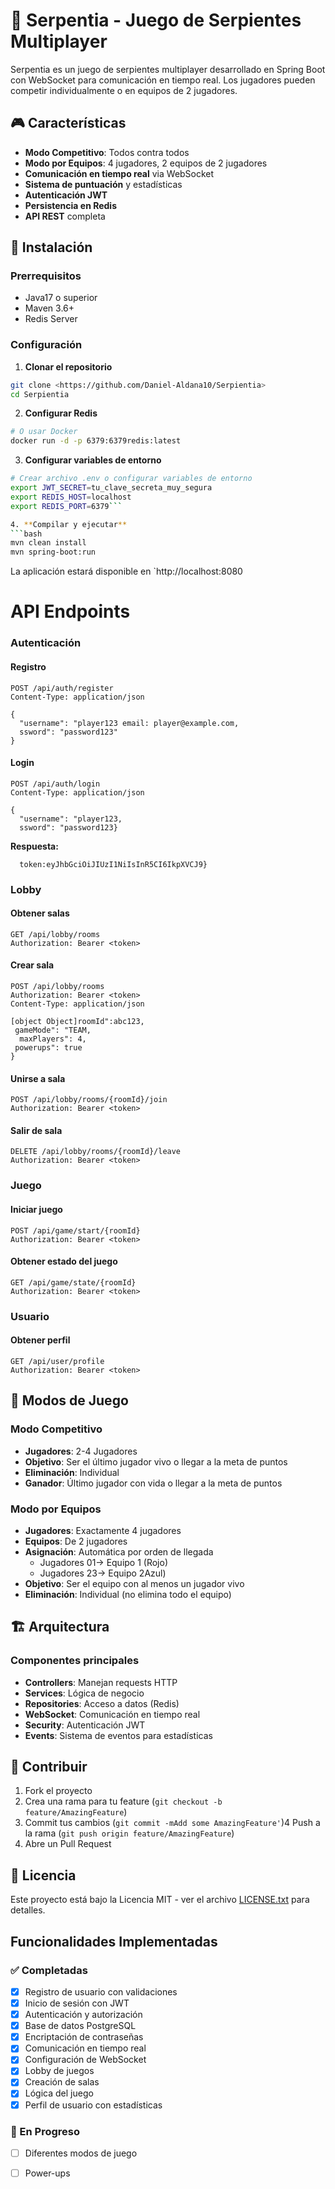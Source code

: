 # 🐍 Serpentia - Juego de Serpientes Multiplayer

Serpentia es un juego de serpientes multiplayer desarrollado en Spring Boot con WebSocket para comunicación en tiempo real. Los jugadores pueden competir individualmente o en equipos de 2 jugadores.

## 🎮 Características

- **Modo Competitivo**: Todos contra todos
- **Modo por Equipos**: 4 jugadores, 2 equipos de 2 jugadores
- **Comunicación en tiempo real** via WebSocket
- **Sistema de puntuación** y estadísticas
- **Autenticación JWT**
- **Persistencia en Redis**
- **API REST** completa

## 🚀 Instalación

### Prerrequisitos

- Java17 o superior
- Maven 3.6+
- Redis Server

### Configuración

1. **Clonar el repositorio**
```bash
git clone <https://github.com/Daniel-Aldana10/Serpientia>
cd Serpientia
```

2. **Configurar Redis**
```bash
# O usar Docker
docker run -d -p 6379:6379redis:latest
```

3. **Configurar variables de entorno**
```bash
# Crear archivo .env o configurar variables de entorno
export JWT_SECRET=tu_clave_secreta_muy_segura
export REDIS_HOST=localhost
export REDIS_PORT=6379```

4. **Compilar y ejecutar**
```bash
mvn clean install
mvn spring-boot:run
```

La aplicación estará disponible en `http://localhost:8080
# API Endpoints

### Autenticación

#### Registro
```http
POST /api/auth/register
Content-Type: application/json

{
  "username": "player123 email: player@example.com,
  ssword": "password123"
}
```

#### Login
```http
POST /api/auth/login
Content-Type: application/json

{
  "username": "player123,
  ssword": "password123}
```

**Respuesta:**
```json[object Object]
  token:eyJhbGciOiJIUzI1NiIsInR5CI6IkpXVCJ9}
```

### Lobby

#### Obtener salas
```http
GET /api/lobby/rooms
Authorization: Bearer <token>
```

#### Crear sala
```http
POST /api/lobby/rooms
Authorization: Bearer <token>
Content-Type: application/json

[object Object]roomId":abc123,
 gameMode": "TEAM,
  maxPlayers": 4,
 powerups": true
}
```

#### Unirse a sala
```http
POST /api/lobby/rooms/{roomId}/join
Authorization: Bearer <token>
```

#### Salir de sala
```http
DELETE /api/lobby/rooms/{roomId}/leave
Authorization: Bearer <token>
```

### Juego

#### Iniciar juego
```http
POST /api/game/start/{roomId}
Authorization: Bearer <token>
```

#### Obtener estado del juego
```http
GET /api/game/state/{roomId}
Authorization: Bearer <token>
```

### Usuario

#### Obtener perfil
```http
GET /api/user/profile
Authorization: Bearer <token>
```

## 🎯 Modos de Juego

### Modo Competitivo
- **Jugadores**: 2-4 Jugadores
- **Objetivo**: Ser el último jugador vivo o llegar a la meta de puntos
- **Eliminación**: Individual
- **Ganador**: Último jugador con vida o llegar a la meta de puntos

### Modo por Equipos
- **Jugadores**: Exactamente 4 jugadores
- **Equipos**: De 2 jugadores
- **Asignación**: Automática por orden de llegada
  - Jugadores 01→ Equipo 1 (Rojo)
  - Jugadores 23→ Equipo 2Azul)
- **Objetivo**: Ser el equipo con al menos un jugador vivo
- **Eliminación**: Individual (no elimina todo el equipo)


## 🏗️ Arquitectura

### Componentes principales
- **Controllers**: Manejan requests HTTP
- **Services**: Lógica de negocio
- **Repositories**: Acceso a datos (Redis)
- **WebSocket**: Comunicación en tiempo real
- **Security**: Autenticación JWT
- **Events**: Sistema de eventos para estadísticas


## 🤝 Contribuir

1. Fork el proyecto
2. Crea una rama para tu feature (`git checkout -b feature/AmazingFeature`)
3. Commit tus cambios (`git commit -mAdd some AmazingFeature'`)4 Push a la rama (`git push origin feature/AmazingFeature`)
5. Abre un Pull Request

## 📄 Licencia

Este proyecto está bajo la Licencia MIT - ver el archivo [LICENSE.txt](LICENSE.txt) para detalles.
## Funcionalidades Implementadas

### ✅ Completadas
- [x] Registro de usuario con validaciones
- [x] Inicio de sesión con JWT
- [x] Autenticación y autorización
- [x] Base de datos PostgreSQL
- [x] Encriptación de contraseñas
- [x] Comunicación en tiempo real
- [x] Configuración de WebSocket
- [x] Lobby de juegos
- [x] Creación de salas
- [x] Lógica del juego
- [x] Perfil de usuario con estadísticas
### 🔄 En Progreso
- [ ] Diferentes modos de juego
- [ ] Power-ups





